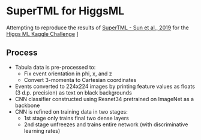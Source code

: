 # SuperTML for HiggsML
Attempting to reproduce the results of [SuperTML - Sun et al., 2019](https://arxiv.org/abs/1903.06246) for the [Higgs ML Kaggle Challenge](https://www.kaggle.com/c/higgs-boson)
]

## Process
- Tabula data is pre-processed to:
    - Fix event orientation in phi, x, and z
    - Convert 3-momenta to Cartesian coordinates
- Events converted to 224x224 images by printing feature values as floats (3 d.p. precision) as text on black backgrounds
- CNN classifier constructed using Resnet34 pretrained on ImageNet as a backbone
- CNN is refined on training data in two stages:
    - 1st stage only trains final two dense layers
    - 2nd stage unfreezes and trains entire network (with discriminative learning rates)
